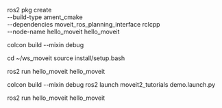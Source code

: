 ros2 pkg create \
--build-type ament_cmake \
--dependencies moveit_ros_planning_interface rclcpp \
--node-name hello_moveit hello_moveit

colcon build --mixin debug

cd ~/ws_moveit
source install/setup.bash

ros2 run hello_moveit hello_moveit

colcon build --mixin debug
ros2 launch moveit2_tutorials demo.launch.py

ros2 run hello_moveit hello_moveit
